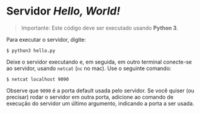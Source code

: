 # Servidor _Hello, World!_

> Importante: Este código deve ser executado usando **Python 3**.

Para executar o servidor, digite:

```
$ python3 hello.py
```

Deixe o servidor executando e, em seguida, em outro terminal
conecte-se ao servidor, usando `netcat` (`nc` no mac). Use o
seguinte comando:

```
$ netcat localhost 9090
```

Observe que `9090` é a porta default usada pelo servidor. Se você
quiser (ou precisar) rodar o servidor em outra porta, adicione ao
comando de execução do servidor um último argumento, indicando a
porta a ser usada.

